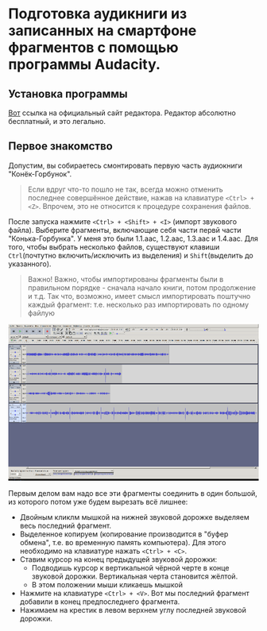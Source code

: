 # Подготовка аудикниги из записанных на смартфоне фрагментов с помощью программы Audacity.

## Установка программы

[Вот](https://www.audacityteam.org/) ссылка на официальный сайт редактора. Редактор абсолютно бесплатный, и это легально.

## Первое знакомство

Допустим, вы собираетесь смонтировать первую часть аудиокниги "Конёк-Горбунок".

> Если вдруг что-то пошло не так, всегда можно отменить последнее совершённое действие, нажав на клавиатуре ```<Ctrl> + <Z>```. Впрочем, это не относится к процедуре сохранения файлов.

После запуска нажмите ```<Ctrl> + <Shift> + <I>``` (импорт звукового файла). Выберите фрагменты, включающие себя части первй части "Конька-Горбунка". У меня это были 1.1.aac, 1.2.aac, 1.3.aac и 1.4.aac. Для того, чтобы выбрать несколько файлов, существуют клавиши ```Ctrl```(почтутно включить/исключить из выделения) и ```Shift```(выделить до указанного).

> Важно! Важно, чтобы импортированы фрагменты были в правильном порядке - сначала начало книги, потом продолжение и т.д. Так что, возможно, имеет смысл импортировать поштучно каждый фрагмент: т.е. несколько раз импортировать по одному файлую

![Импортировали фрагменты](1.png)

Первым делом вам надо все эти фрагменты соединить в один большой, из которого потом уже будем вырезать всё лишнее:
* Двойным кликлм мышкой на нижней звуковой дорожке выделяем весь последний фрагмент.
* Выделенное копируем (копирование производится в "буфер обмена", т.е. во временную память компьютера). Для этого необходимо на клавиатуре нажать ```<Ctrl> + <C>```.
* Ставим курсор на конец предыдущей звуковой дорожки:
	* Подводишь курсор к вертикальной чёрной черте в конце звуковой дорожки. Вертикальная черта становится жёлтой.
	* В этом положении мыши кликаешь мышкой
* Нажмите на клавиатуре ```<Ctrl> + <V>```. Вот мы последний фрагмент добавили в конец предпоследнего фрагмента.
* Нажимаем на крестик в левом верхнем углу последней звуковой дорожки.
